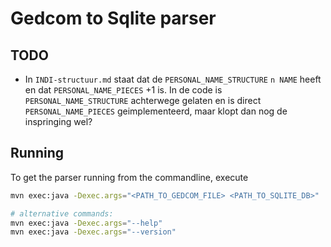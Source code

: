 # Gedcom to Sqlite parser

## TODO

- In `INDI-structuur.md` staat dat de `PERSONAL_NAME_STRUCTURE` `n NAME` heeft en dat
`PERSONAL_NAME_PIECES` +1 is. In de code is `PERSONAL_NAME_STRUCTURE` achterwege
gelaten en is direct `PERSONAL_NAME_PIECES` geimplementeerd, maar klopt dan nog de
inspringing wel?

## Running

To get the parser running from the commandline, execute

```bash
mvn exec:java -Dexec.args="<PATH_TO_GEDCOM_FILE> <PATH_TO_SQLITE_DB>"

# alternative commands:
mvn exec:java -Dexec.args="--help"
mvn exec:java -Dexec.args="--version"
```
